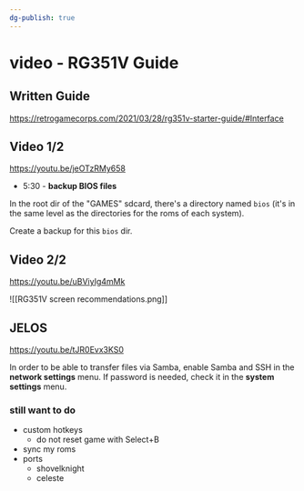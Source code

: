 ```yaml
---
dg-publish: true
---
```

# video - RG351V Guide

## Written Guide

<https://retrogamecorps.com/2021/03/28/rg351v-starter-guide/#Interface>


## Video 1/2

<https://youtu.be/jeOTzRMy658>

- 5:30 - **backup BIOS files**

In the root dir of the "GAMES" sdcard, there's a directory named `bios` (it's in the same level as the directories for the roms of each system).

Create a backup for this `bios` dir.


## Video 2/2

<https://youtu.be/uBViyIg4mMk>

![[RG351V screen recommendations.png]]


## JELOS

<https://youtu.be/tJR0Evx3KS0>

In order to be able to transfer files via Samba, enable Samba and SSH in the **network settings** menu. If password is needed, check it in the **system settings** menu.

### still want to do


- custom hotkeys
    - do not reset game with Select+B
- sync my roms
- ports
    - shovelknight
    - celeste

